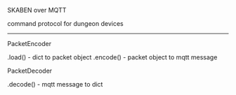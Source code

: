 SKABEN over MQTT

command protocol for dungeon devices

-----

PacketEncoder

.load() - dict to packet object
.encode() - packet object to mqtt message

PacketDecoder

.decode() - mqtt message to dict
